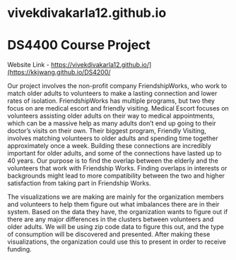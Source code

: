 # vivekdivakarla12.github.io

# DS4400 Course Project

Website Link - https://vivekdivakarla12.github.io/](https://kkjwang.github.io/DS4200/

Our project involves the non-profit company FriendshipWorks, who work to match older adults to volunteers to make a lasting connection and lower rates of isolation. FriendshipWorks has multiple programs, but two they focus on are medical escort and friendly visiting. Medical Escort focuses on volunteers assisting older adults on their way to medical appointments, which can be a massive help as many adults don’t end up going to their doctor’s visits on their own. Their biggest program, Friendly Visiting, involves matching volunteers to older adults and spending time together approximately once a week. Building these connections are incredibly important for older adults, and some of the connections have lasted up to 40 years. Our purpose is to find the overlap between the elderly and the volunteers that work with Friendship Works. Finding overlaps in interests or backgrounds might lead to more compatibility between the two and higher satisfaction from taking part in Friendship Works.

The visualizations we are making are mainly for the organization members and volunteers to help them figure out what imbalances there are in their system. Based on the data they have, the organization wants to figure out if there are any major differences in the clusters between volunteers and older adults. We will be using zip code data to figure this out, and the type of consumption will be discovered and presented. After making these visualizations, the organization could use this to present in order to receive funding.
